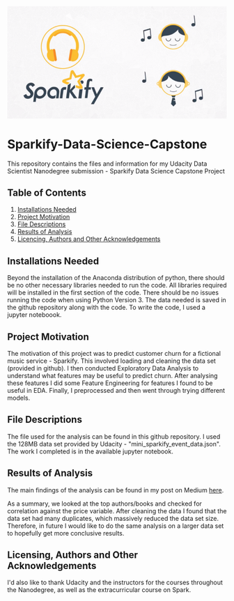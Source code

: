 
![alt text](https://github.com/shakes98/Sparkify-Data-Science-Capstone/blob/main/sparkify%20image.png "Photo of Sparkify")

# Sparkify-Data-Science-Capstone
This repository contains the files and information for my Udacity Data Scientist Nanodegree submission - Sparkify Data Science Capstone Project

## Table of Contents
1. [Installations Needed](#installations-needed)
2. [Project Motivation](#project-motivation)
3. [File Descriptions](#file-descriptions)
4. [Results of Analysis](#results-of-analysis)
5. [Licencing, Authors and Other Acknowledgements](#licensing-authors-and-other-acknowledgements)


## Installations Needed
Beyond the installation of the Anaconda distribution of python, there should be no other necessary libraries needed to run the code. All libraries required will be installed in the first section of the code. There should be no issues running the code when using Python Version 3. The data needed is saved in the github repository along with the code. To write the code, I used a jupyter noteboook.

## Project Motivation
The motivation of this project was to predict customer churn for a fictional music service - Sparkify. This involved loading and cleaning the data set (provided in github). I then conducted Exploratory Data Analysis to understand what features may be useful to predict churn. After analysing these features I did some Feature Engineering for features I found to be useful in EDA. Finally, I preprocessed and then went through trying different models.


## File Descriptions
The file used for the analysis can be found in this github repository. I used the 128MB data set provided by Udacity - "mini_sparkify_event_data.json". The work I completed is in the available jupyter notebook.

## Results of Analysis
The main findings of the analysis can be found in my post on Medium [here](https://medium.com/@samanthahakes/what-makes-a-good-book-1440b80d6ada).

As a summary, we looked at the top authors/books and checked for correlation against the price variable.
After cleaning the data I found that the data set had many duplicates, which massively reduced the data set size. Therefore, in future I would like to do the same analysis on a larger data set to hopefully get more conclusive results.


## Licensing, Authors and Other Acknowledgements
I'd also like to thank Udacity and the instructors for the courses throughout the Nanodegree, as well as the extracurricular course on Spark.



